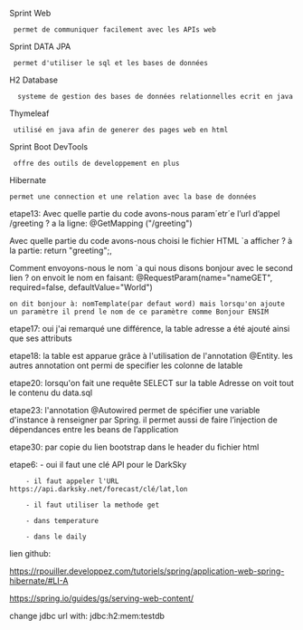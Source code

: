 Sprint Web

 	 permet de communiquer facilement avec les APIs web
  
Sprint DATA JPA

 	 permet d'utiliser le sql et les bases de données
  
H2 Database

	  systeme de gestion des bases de données relationnelles ecrit en java
  
Thymeleaf

  	 utilisé en java afin de generer des pages web en html
   
Sprint Boot DevTools

  	 offre des outils de developpement en plus
   
Hibernate

  	permet une connection et une relation avec la base de données 
 
etape13:
	Avec quelle partie du code avons-nous param´etr´e l’url d’appel /greeting ?
	a la ligne: @GetMapping ("/greeting")
 
Avec quelle partie du code avons-nous choisi le fichier HTML `a afficher ?
	à la partie:
	return "greeting";,
		
Comment envoyons-nous le nom `a qui nous disons bonjour avec le second lien ?							 on envoit le nom en faisant: @RequestParam(name="nameGET", required=false, defaultValue="World")
 
 	on dit bonjour à: nomTemplate(par defaut word) mais lorsqu'on ajoute un paramètre il prend le nom de ce paramètre comme Bonjour ENSIM

etape17:
	oui j'ai remarqué une différence, la table adresse a été ajouté ainsi que ses attributs

etape18: 
	la table est apparue grâce à l'utilisation de l'annotation @Entity. les autres annotation ont permi de specifier 	les colonne de latable

etape20:
	lorsqu'on fait une requête SELECT sur la table Adresse on voit tout le contenu du data.sql

etape23:
	l'annotation @Autowired  permet de spécifier une variable d'instance à renseigner par Spring.
         il permet aussi de faire l’injection de dépendances entre les beans de l’application

etape30:
	par copie du lien bootstrap dans le header du fichier html

etape6: - oui il faut une clé API pour le DarkSky

		- il faut appeler l'URL https://api.darksky.net/forecast/clé/lat,lon
		
		- il faut utiliser la methode get
		
		- dans temperature
		
		- dans le daily



lien github: 	
				
		
https://rpouiller.developpez.com/tutoriels/spring/application-web-spring-hibernate/#LI-A

https://spring.io/guides/gs/serving-web-content/


change jdbc url with: jdbc:h2:mem:testdb 
